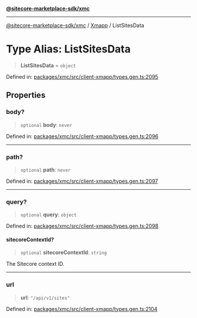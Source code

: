 [**@sitecore-marketplace-sdk/xmc**](../../../../README.md)

***

[@sitecore-marketplace-sdk/xmc](../../../../README.md) / [Xmapp](../README.md) / ListSitesData

# Type Alias: ListSitesData

> **ListSitesData** = `object`

Defined in: [packages/xmc/src/client-xmapp/types.gen.ts:2095](https://github.com/Sitecore/marketplace-sdk/blob/main/packages/xmc/src/client-xmapp/types.gen.ts#L2095)

## Properties

### body?

> `optional` **body**: `never`

Defined in: [packages/xmc/src/client-xmapp/types.gen.ts:2096](https://github.com/Sitecore/marketplace-sdk/blob/main/packages/xmc/src/client-xmapp/types.gen.ts#L2096)

***

### path?

> `optional` **path**: `never`

Defined in: [packages/xmc/src/client-xmapp/types.gen.ts:2097](https://github.com/Sitecore/marketplace-sdk/blob/main/packages/xmc/src/client-xmapp/types.gen.ts#L2097)

***

### query?

> `optional` **query**: `object`

Defined in: [packages/xmc/src/client-xmapp/types.gen.ts:2098](https://github.com/Sitecore/marketplace-sdk/blob/main/packages/xmc/src/client-xmapp/types.gen.ts#L2098)

#### sitecoreContextId?

> `optional` **sitecoreContextId**: `string`

The Sitecore context ID.

***

### url

> **url**: `"/api/v1/sites"`

Defined in: [packages/xmc/src/client-xmapp/types.gen.ts:2104](https://github.com/Sitecore/marketplace-sdk/blob/main/packages/xmc/src/client-xmapp/types.gen.ts#L2104)
